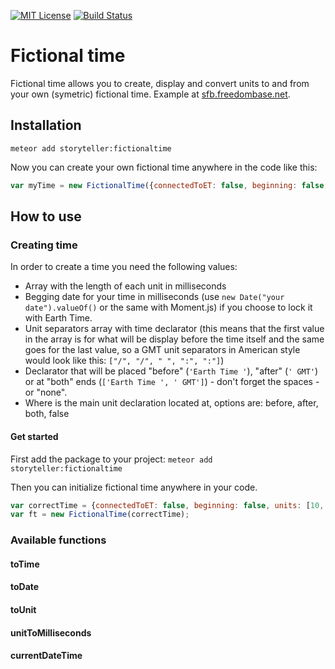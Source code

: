 [![MIT License][license-image]][license-url]
[![Build Status](https://secure.travis-ci.org/AdwinTrave/meteor-fictionaltime.png?branch=master)](https://travis-ci.org/AdwinTrave/meteor-fictionaltime)
# Fictional time
Fictional time allows you to create, display and convert units to and from your own (symetric) fictional time. Example at [sfb.freedombase.net](http://sfb.freedombase.net).

## Installation
`meteor add storyteller:fictionaltime`

Now you can create your own fictional time anywhere in the code like this:
```javascript
var myTime = new FictionalTime({connectedToET: false, beginning: false, units: [10, 100, 1000], separators: [":", ":"], declaration: "SUT", declarationLocation: "before"});
```

## How to use
### Creating time
In order to create a time you need the following values:
* Array with the length of each unit in milliseconds
* Begging date for your time in milliseconds (use `new Date("your date").valueOf()` or the same with Moment.js) if you choose to lock it with Earth Time.
* Unit separators array with time declarator (this means that the first value in the array is for what will be display before the time itself and the same goes for the last value, so a GMT unit separators in American style would look like this: `["/", "/", " ", ":", ":"]`)
* Declarator that will be placed "before" (`'Earth Time '`), "after" (`' GMT'`) or at "both" ends (`['Earth Time ', ' GMT']`) - don't forget the spaces - or "none".
* Where is the main unit declaration located at, options are: before, after, both, false

#### Get started
First add the package to your project:
`meteor add storyteller:fictionaltime`

Then you can initialize fictional time anywhere in your code.
```javascript
var correctTime = {connectedToET: false, beginning: false, units: [10, 100, 1000], separators: [":", ":"], declaration: "SUT", declarationLocation: "before"};
var ft = new FictionalTime(correctTime);
```

### Available functions
#### toTime
#### toDate
#### toUnit
#### unitToMilliseconds
#### currentDateTime

[license-image]: http://img.shields.io/badge/license-MIT-blue.svg?style=flat
[license-url]: LICENSE
